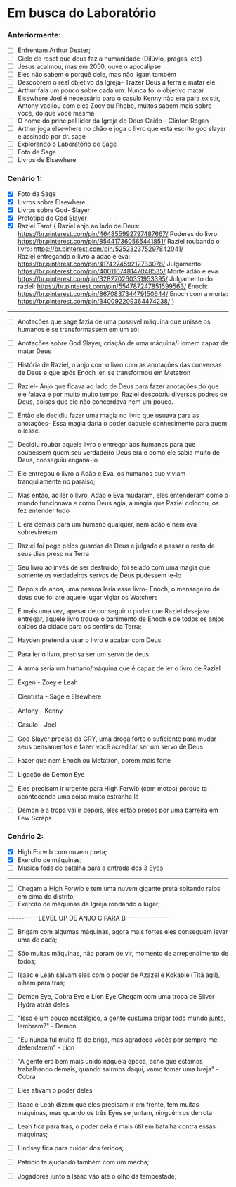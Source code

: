 # Em busca do Laboratório

### Anteriormente:

- [ ] Enfrentam Arthur Dexter;
- [ ] Ciclo de reset que deus faz a humanidade (Dilúvio, pragas, etc)
- [ ] Jesus acalmou, mas em 2050, ouve o apocalipse
- [ ] Eles não sabem o porquê dele, mas não ligam também
- [ ] Descobrem o real objetivo da Igreja- Trazer Deus a terra e matar ele
- [ ] Arthur fala um pouco sobre cada um:
      Nunca foi o objetivo matar Elsewhere
      Joel é necessário para o casulo
      Kenny não era para existir, Antony vacilou com eles
      Zoey ou Phebe, muitos sabem mais sobre você, do que você mesma
- [ ] O nome do principal líder da Igreja do Deus Caído - Clinton Regan
- [ ] Arthur joga elsewhere no chão e joga o livro que está escrito god slayer e assinado por dr. sage
- [ ] Explorando o Laboratório de Sage
- [ ] Foto de Sage
- [ ] Livros de Elsewhere
### Cenário 1:

- [x] Foto da Sage
- [x] Livros sobre Elsewhere
- [x] Livros sobre God- Slayer
- [x] Protótipo do God Slayer
- [x] Raziel Tarot {
    Raziel anjo ao lado de Deus: https://br.pinterest.com/pin/464855992797487667/
    Poderes do livro: https://br.pinterest.com/pin/854417360565441851/
    Raziel roubando o livro: https://br.pinterest.com/pin/525232375297842041/  
    Raziel entregando o livro a adao e eva:  https://br.pinterest.com/pin/417427459212733078/
    Julgamento: https://br.pinterest.com/pin/400116748147048535/
    Morte adão e eva:   https://br.pinterest.com/pin/328270260351953395/
    Julgamento do raziel:    https://br.pinterest.com/pin/554787247851599563/
    Enoch: https://br.pinterest.com/pin/867083734479150644/
    Enoch com a morte: https://br.pinterest.com/pin/340092209364474238/
}

---

- [ ] Anotações que sage fazia de uma possível máquina que unisse os humanos e se transformassem em um só;
- [ ] Anotações sobre God Slayer, criação de uma máquina/Homem capaz de matar Deus

- [ ] História de Raziel, o anjo com o livro com as anotações das conversas de Deus e que após Enoch ler, se transformou em Metatron

- [ ] Raziel- Anjo que ficava ao lado de Deus para fazer anotações do que ele falava e por muito muito tempo, Raziel descobriu diversos podres de Deus, coisas que ele não concordava nem um pouco.
- [ ] Então ele decidiu fazer uma magia no livro que usuava para as anotações- Essa magia daria o poder daquele conhecimento para quem o lesse.
- [ ] Decidiu roubar aquele livro e entregar aos humanos para que soubessem quem seu verdadeiro Deus era e como ele sabia muito de Deus, conseguiu enganá-lo
- [ ] Ele entregou o livro a Adão e Eva, os humanos que viviam tranquilamente no paraíso;
- [ ] Mas então, ao ler o livro, Adão e Eva mudaram, eles entenderam como o mundo funcionava e como Deus agia, a magia que Raziel colocou, os fez entender tudo
- [ ] E era demais para um humano qualquer, nem adão e nem eva sobreviveram
- [ ] Raziel foi pego pelos guardas de Deus e julgado a passar o resto de seus dias preso na Terra
- [ ] Seu livro ao invés de ser destruído, foi selado com uma magia que somente os verdadeiros servos de Deus pudessem le-lo
- [ ] Depois de anos, uma pessoa leria esse livro- Enoch, o mensageiro de deus que foi até aquele lugar vigiar os Watchers
- [ ] E mais uma vez, apesar de conseguir o poder que Raziel desejava entregar, aquele livro trouxe o banimento de Enoch e de todos os anjos caídos da cidade para os confins da Terra;

 
- [ ] Hayden pretendia usar o livro e acabar com Deus
- [ ] Para ler o livro, precisa ser um servo de deus
- [ ] A arma seria um humano/máquina que é capaz de ler o livro de Raziel

- [ ] Exgen - Zoey e Leah
- [ ] Cientista - Sage e Elsewhere
- [ ] Antony - Kenny
- [ ] Casulo - Joel

- [ ] God Slayer precisa da GRY, uma droga forte o suficiente para mudar seus pensamentos e fazer você acreditar ser um servo de Deus
- [ ] Fazer que nem Enoch ou Metatron, porém mais forte

- [ ] Ligação de Demon Eye
- [ ] Eles precisam ir urgente para High Forwib (com motos) porque ta acontecendo uma coisa muito estranha lá
- [ ] Demon e a tropa vai ir depois, eles estão presos por uma barreira em Few Scraps

### Cenário 2:

- [x] High Forwib com nuvem preta;
- [x] Exercíto de máquinas;
- [ ] Musica foda de batalha para a entrada dos 3 Eyes

---

- [ ] Chegam a High Forwib e tem uma nuvem gigante preta soltando raios em cima do distrito;
- [ ] Exército de máquinas da Igreja rondando o lugar;

-----------LEVEL UP DE ANJO C PARA B----------------

- [ ] Brigam com algumas máquinas, agora mais fortes eles conseguem levar uma de cada;
- [ ] São muitas máquinas, não param de vir, momento de arrependimento de todos;
- [ ] Isaac e Leah salvam eles com o poder de Azazel e Kokabiel(Titã agil), olham para tras;

- [ ] Demon Eye, Cobra Eye e Lion Eye Chegam com uma tropa de Silver Hydra atrás deles
- [ ] "Isso é um pouco nostálgico, a gente custuma brigar todo mundo junto, lembram?" - Demon
- [ ] "Eu nunca fui muito fã de briga, mas agradeço vocês por sempre me defenderem" - Lion
- [ ] "A gente era bem mais unido naquela época, acho que estamos trabalhando demais, quando sairmos daqui, vamo tomar uma breja" - Cobra
- [ ] Eles ativam o poder deles

- [ ] Isaac e Leah dizem que eles precisam ir em frente, tem muitas máquinas, mas quando os três Eyes se juntam, ninguém os derrota
- [ ] Leah fica para trás, o poder dela é mais útil em batalha contra essas máquinas;
- [ ] Lindsey fica para cuidar dos feridos;
- [ ] Patricio ta ajudando também com um mecha;

- [ ] Jogadores junto a Isaac vão até o olho da tempestade;

